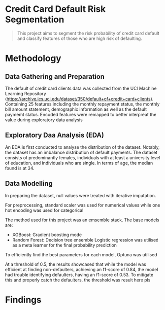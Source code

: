 # Credit Card Default Risk Segmentation
> This project aims to segment the risk probability of credit card default and classify features of those who are high risk of defaulting.

# Methodology
## Data Gathering and Preparation
The default of credit card clients data was collected from the UCI Machine Learning Repository (https://archive.ics.uci.edu/dataset/350/default+of+credit+card+clients). Containing 25 features including the monthly repayment status, the monthly bill amount statement, demographic information as well as the default paymemt status.
Encoded features were remapped to better interpreat the value during exploratory data analysis

## Exploratory Daa Analysis (EDA)
An EDA is first conducted to analyse the distribution of the dataset. Notably, the dataset has an imbalance distribution of default payments.
The dataset consists of predominantly females, individuals with at least a university level of education, and individuals who are single. In terms of age, the median found is at 34.

## Data Modelling
In preparing the dataset, null values were treated with iterative imputation.

For preprocessing, standard scaler was used for numerical values while one hot encoding was used for categorical

The method used for this project was an emsemble stack. The base models are:
- XGBoost: Gradient boosting mode
- Random Forest: Decision tree ensemble
Logistic regression was utilised as a meta learner for the final probability prediction

To efficiently find the best parameters for each model, Optuna was utilised

At a threshold of 0.5, the results showcased that while the model was efficient at finding non-defaulters, achieving an f1-score of 0.84, the model had trouble identifying defaulters, having an f1-score of 0.53. To mitigate this and properly catch the defaulters, the threshold was result here pls

# Findings